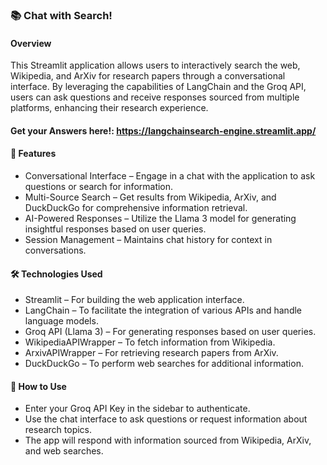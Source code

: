 ### 📚 Chat with Search!

#### Overview
This Streamlit application allows users to interactively search the web, Wikipedia, and ArXiv for research papers through a conversational interface. By leveraging the capabilities of LangChain and the Groq API, users can ask questions and receive responses sourced from multiple platforms, enhancing their research experience.

#### Get your Answers here!: https://langchainsearch-engine.streamlit.app/
#### 🚀 Features
- Conversational Interface – Engage in a chat with the application to ask questions or search for information.
- Multi-Source Search – Get results from Wikipedia, ArXiv, and DuckDuckGo for comprehensive information retrieval.
- AI-Powered Responses – Utilize the Llama 3 model for generating insightful responses based on user queries.
- Session Management – Maintains chat history for context in conversations.
  
#### 🛠️ Technologies Used
- Streamlit – For building the web application interface.
- LangChain – To facilitate the integration of various APIs and handle language models.
- Groq API (Llama 3) – For generating responses based on user queries.
- WikipediaAPIWrapper – To fetch information from Wikipedia.
- ArxivAPIWrapper – For retrieving research papers from ArXiv.
- DuckDuckGo – To perform web searches for additional information.

#### 📖 How to Use
- Enter your Groq API Key in the sidebar to authenticate.
- Use the chat interface to ask questions or request information about research topics.
- The app will respond with information sourced from Wikipedia, ArXiv, and web searches.
